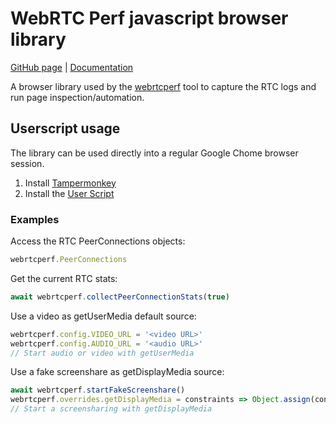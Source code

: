 # WebRTC Perf javascript browser library
[GitHub page](https://github.com/vpalmisano/webrtcperf-js) | [Documentation](https://vpalmisano.github.io/webrtcperf)

A browser library used by the [webrtcperf](https://github.com/vpalmisano/webrtcperf)
tool to capture the RTC logs and run page inspection/automation.

## Userscript usage
The library can be used directly into a regular Google Chome browser session.

1. Install [Tampermonkey](https://www.tampermonkey.net/)
2. Install the [User Script](https://raw.githubusercontent.com/vpalmisano/webrtcperf-js/refs/heads/main/webrtcperf.user.js)

### Examples
Access the RTC PeerConnections objects:
```js
webrtcperf.PeerConnections
```

Get the current RTC stats:
```js
await webrtcperf.collectPeerConnectionStats(true)
```

Use a video as getUserMedia default source:
```js
webrtcperf.config.VIDEO_URL = '<video URL>'
webrtcperf.config.AUDIO_URL = '<audio URL>'
// Start audio or video with getUserMedia
```

Use a fake screenshare as getDisplayMedia source:
```js
await webrtcperf.startFakeScreenshare()
webrtcperf.overrides.getDisplayMedia = constraints => Object.assign(constraints, { preferCurrentTab: true })
// Start a screensharing with getDisplayMedia
```
